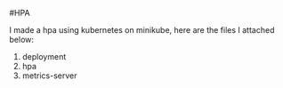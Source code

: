 #HPA

I made a hpa using kubernetes on minikube, here are the files I attached below: 

1. deployment
2. hpa
3. metrics-server
